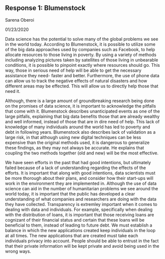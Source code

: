 ## Response 1: Blumenstock 

Sarena Oberoi

01/23/2020


Data science has the potential to solve many of the global problems we see in the world today. According to Blumenstock, it is possible to utilize some of the big data approaches used by companies such as Facebook, to help allocate resources to those living in poverty. By using a variety of methods including analyzing pictures taken by satellites of those living in unbearable conditions, it is possible to pinpoint exactly where resources should go. This way, those in serious need of help will be able to get the necessary assistance they need- faster and better. Furthermore, the use of phone data can allow us to track the negative effects of natural disasters and how different areas may be effected. This will allow us to directly help those that need it. 

Although, there is a large amount of groundbreaking research being done on the promises of data science, it is important to acknowledge the pitfalls that come with it. Blumenstock describes unanticipated events as one of the large pitfalls, explaining that big data benefits those that are already wealthy and well informed, instead of those that are in dire need of help. This lack of knowledge of many individuals around the world has led to poverty and debt in following years. Blumenstock also describes lack of validation as a large risk, in that although using new digital techniques can be less expensive than the original methods used, it is dangerous to generalize these findings, as they may not always be accurate. He explains that coupling the two methods together (old and new) will be the most effective. 

We have seen efforts in the past that had good intentions, but ultimately failed because of a lack of understanding regarding the effects of the efforts. It is important that along with good intentions, data scientists must be more thorough about their plans, and consider how their start-ups will work in the environment they are implemented in. Although the use of data science can aid in the number of humanitarian problems we see around the world today, it is important that the public has developed a clear understanding of what companies and researchers are doing with the data they have collected. Transparency is extremley important when it comes to dealing with data and individuals. For example, specifically when dealing with the distribution of loans, it is important that those receiving loans are cognizant of their financial status and certain that these loans will be beneficial to them, instead of leading to future debt. We must establish a balance in which the new applications created keep individuals in the loop at all times. The new applications that are created must take each individuals privacy into account. People should be able to entrust in the fact that their private information will be kept private and avoid being used in the wrong ways.    
